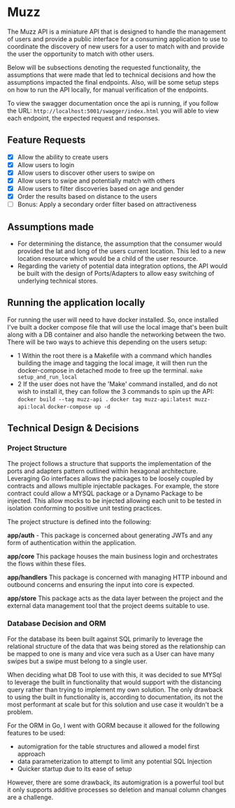 # Muzz

The Muzz API is a miniature API that is designed to handle the management of users and provide a public interface for a consuming application to use to coordinate the discovery of new users for a user to match with and provide the user the opportunity to match with other users.

Below will be subsections denoting the requested functionality, the assumptions that were made that led to technical decisions and how the assumptions impacted the final endpoints. Also, will be some setup steps on how to run the API locally, for manual verification of the endpoints.

To view the swagger documentation once the api is running, if you follow the URL: `http://localhost:5001/swagger/index.html` you will able to view each endpoint, the expected request and responses.

## Feature Requests
- [x] Allow the ability to create users
- [x] Allow users to login
- [x] Allow users to discover other users to swipe on
- [x] Allow users to swipe and potentially match with others
- [x] Allow users to filter discoveries based on age and gender
- [x] Order the results based on distance to the users
- [ ] Bonus: Apply a secondary order filter based on attractiveness

## Assumptions made
- For determining the distance, the assumption that the consumer would provided the lat and long of the users current location. This led to a new location resource which would be a child of the user resource. 
- Regarding the variety of potential data integration options, the API would be built with the design of Ports/Adapters to allow easy switching of underlying technical stores. 

## Running the application locally
For running the user will need to have docker installed. So, once installed I've built a docker compose file that will use the local image that's been built along with a DB container and also handle the networking between the two. There will be two ways to achieve this depending on the users setup:

- 1 Within the root there is a Makefile with a command which handles building the image and tagging the local image, it will then run the docker-compose in detached mode to free up the terminal. `make setup_and_run_local`
- 2 If the user does not have the 'Make' command installed, and do not wish to install it, they can follow the 3 commands to spin up the API: 
    `docker build --tag muzz-api .`
	`docker tag muzz-api:latest muzz-api:local`
	`docker-compose up -d`

## Technical Design & Decisions

### Project Structure

The project follows a structure that supports the implementation of the ports and adapters pattern outlined within hexagonal architecture. Leveraging Go interfaces allows the packages to be loosely coupled by contracts and allows multiple injectable packages. For example, the store contract could allow a MYSQL package or a Dynamo Package to be injected. This allow mocks to be injected allowing each unit to be tested in isolation conforming to positive unit testing practices. 

The project structure is defined into the following:

<b>app/auth</b> - This package is concerned about generating JWTs and any form of authentication within the application.

<b>app/core</b> This package houses the main business login and orchestrates the flows within these files.

<b>app/handlers</b> This package is concerned with managing HTTP inbound and outbound concerns and ensuring the input into core is expected.

<b>app/store</b> This package acts as the data layer between the project and the external data management tool that the project deems suitable to use.

### Database Decision and ORM

For the database its been built against SQL primarily to leverage the relational structure of the data that was being stored as the relationship can be mapped to one is many and vice vera such as a User can have many swipes but a swipe must belong to a single user.

When deciding what DB Tool to use with this, it was decided to sue MYSql to leverage the built in functionality that would support with the distancing query rather than trying to implement my own solution. The only drawback to using the built in functionality is, according to documentation, its not the most performant at scale but for this solution and use case it wouldn't be a problem.

For the ORM in Go, I went with GORM because it allowed for the following features to be used:
- automigration for the table structures and allowed a model first approach
- data parameterization to attempt to limit any potential SQL Injection
- Quicker startup due to its ease of setup

However, there are some drawback, its automigration is a powerful tool but it only supports additive processes so deletion and manual column changes are a challenge.
